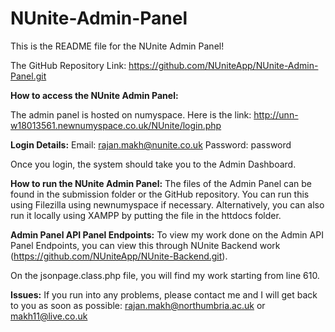 # NUnite-Admin-Panel

This is the README file for the NUnite Admin Panel!

The GitHub Repository Link: https://github.com/NUniteApp/NUnite-Admin-Panel.git


**How to access the NUnite Admin Panel:**

The admin panel is hosted on numyspace. 
Here is the link: http://unn-w18013561.newnumyspace.co.uk/NUnite/login.php

**Login Details:**
Email: rajan.makh@nunite.co.uk
Password: password

Once you login, the system should take you to the Admin Dashboard.


**How to run the NUnite Admin Panel:**
The files of the Admin Panel can be found in the submission folder or the GitHub repository. You can run this using Filezilla using newnumyspace if necessary. Alternatively, you can also run it locally using XAMPP by putting the file in the httdocs folder.


**Admin Panel API Panel Endpoints:**
To view my work done on the Admin API Panel Endpoints, you can view this through NUnite Backend work (https://github.com/NUniteApp/NUnite-Backend.git). 

On the jsonpage.class.php file, you will find my work starting from line 610.


**Issues:**
If you run into any problems, please contact me and I will get back to you as soon as possible:
rajan.makh@northumbria.ac.uk or makh11@live.co.uk
